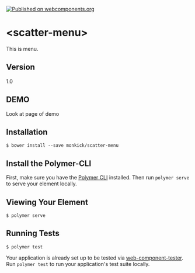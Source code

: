 [![Published on webcomponents.org](https://img.shields.io/badge/webcomponents.org-published-blue.svg)](https://www.webcomponents.org/element/monkick/scatter-menu)

# \<scatter-menu\>

This is menu.

## Version
1.0

## DEMO

Look at page of demo

## Installation

```
$ bower install --save monkick/scatter-menu
```



## Install the Polymer-CLI

First, make sure you have the [Polymer CLI](https://www.npmjs.com/package/polymer-cli) installed. Then run `polymer serve` to serve your element locally.

## Viewing Your Element

```
$ polymer serve
```

## Running Tests

```
$ polymer test
```

Your application is already set up to be tested via [web-component-tester](https://github.com/Polymer/web-component-tester). Run `polymer test` to run your application's test suite locally.
